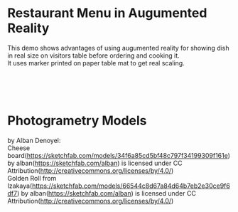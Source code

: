 # Restaurant Menu in Augumented Reality
This demo shows advantages of using augumented reality for showing dish in real size on visitors table before ordering and cooking it. </br>
It uses marker printed on paper table mat to get real scaling.

</br>
</br>
</br>

# Photogrametry Models
 by Alban Denoyel:</br>
Cheese board(https://sketchfab.com/models/34f6a85cd5bf48c797f34199309f161e) by alban(https://sketchfab.com/alban) is licensed under CC Attribution(http://creativecommons.org/licenses/by/4.0/)</br>
Golden Roll from Izakaya(https://sketchfab.com/models/66544c8d67a84d64b7eb2e30ce9f6df7) by alban(https://sketchfab.com/alban) is licensed under CC Attribution(http://creativecommons.org/licenses/by/4.0/)
